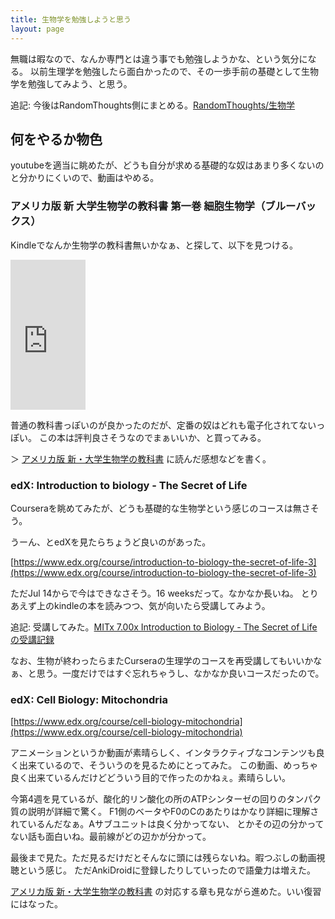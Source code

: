 ```yaml
---
title: 生物学を勉強しようと思う
layout: page
---
```

無職は暇なので、なんか専門とは違う事でも勉強しようかな、という気分になる。
以前生理学を勉強したら面白かったので、その一歩手前の基礎として生物学を勉強してみよう、と思う。

追記: 今後はRandomThoughts側にまとめる。[RandomThoughts/生物学](https://karino2.github.io/RandomThoughts/%E7%94%9F%E7%89%A9%E5%AD%A6)

## 何をやるか物色

youtubeを適当に眺めたが、どうも自分が求める基礎的な奴はあまり多くないのと分かりにくいので、動画はやめる。

### アメリカ版 新 大学生物学の教科書 第一巻 細胞生物学（ブルーバックス）

Kindleでなんか生物学の教科書無いかなぁ、と探して、以下を見つける。

<iframe style="width:120px;height:240px;" marginwidth="0" marginheight="0" scrolling="no" frameborder="0" src="https://rcm-fe.amazon-adsystem.com/e/cm?ref=qf_sp_asin_til&t=karino203-22&m=amazon&o=9&p=8&l=as1&IS1=1&detail=1&asins=4065137438&bc1=ffffff&lt1=_top&fc1=333333&lc1=0066c0&bg1=ffffff&f=ifr"> </iframe>

普通の教科書っぽいのが良かったのだが、定番の奴はどれも電子化されてないっぽい。
この本は評判良さそうなのでまぁいいか、と買ってみる。

＞ [アメリカ版 新・大学生物学の教科書](https://karino2.github.io/2021/06/21/biology_text_bluebacks.html) に読んだ感想などを書く。

### edX: Introduction to biology - The Secret of Life

Courseraを眺めてみたが、どうも基礎的な生物学という感じのコースは無さそう。

うーん、とedXを見たらちょうど良いのがあった。

[https://www.edx.org/course/introduction-to-biology-the-secret-of-life-3](https://www.edx.org/course/introduction-to-biology-the-secret-of-life-3)

ただJul 14からで今はできなさそう。16 weeksだって。なかなか長いね。
とりあえず上のkindleの本を読みつつ、気が向いたら受講してみよう。

追記: 受講してみた。[MITx 7.00x Introduction to Biology - The Secret of Lifeの受講記録](https://karino2.github.io/2021/07/19/the_secret_of_life.html)

なお、生物が終わったらまたCurseraの生理学のコースを再受講してもいいかなぁ、と思う。一度だけではすぐ忘れちゃうし、なかなか良いコースだったので。

### edX: Cell Biology: Mitochondria

[https://www.edx.org/course/cell-biology-mitochondria](https://www.edx.org/course/cell-biology-mitochondria)

アニメーションというか動画が素晴らしく、インタラクティブなコンテンツも良く出来ているので、そういうのを見るためにとってみた。
この動画、めっちゃ良く出来ているんだけどどういう目的で作ったのかねぇ。素晴らしい。

今第4週を見ているが、酸化的リン酸化の所のATPシンターゼの回りのタンパク質の説明が詳細で驚く。
F1側のベータやF0のCのあたりはかなり詳細に理解されているんだなぁ。Aサブユニットは良く分かってない、
とかその辺の分かってない話も面白いね。最前線がどの辺かが分かって。

最後まで見た。ただ見るだけだとそんなに頭には残らないね。暇つぶしの動画視聴という感じ。
ただAnkiDroidに登録したりしていったので語彙力は増えた。

[アメリカ版 新・大学生物学の教科書](https://karino2.github.io/2021/06/21/biology_text_bluebacks.html) の対応する章も見ながら進めた。いい復習にはなった。